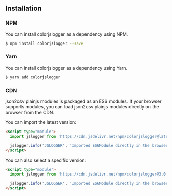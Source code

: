 ## Installation

### **NPM**

You can install colorjslogger as a dependency using NPM.

```bash
$ npm install colorjslogger --save
```


### **Yarn**

You can install colorjslogger as a dependency using Yarn.

```bash
$ yarn add colorjslogger
```


### **CDN**

json2csv plainjs modules is packaged as an ES6 modules.
If your browser supports modules, you can load json2csv plainjs modules directly on the browser from the CDN.

You can import the latest version:

```html
<script type="module">
  import jslogger from 'https://cdn.jsdelivr.net/npm/colorjslogger@latest/src/jslogger.min.js';

  jslogger.info('JSLOGGER', 'Imported ES6Module directly in the browser');
</script>
```

You can also select a specific version:

```html
<script type="module">
  import jslogger from 'https://cdn.jsdelivr.net/npm/colorjslogger@3.0.1/src/jslogger.min.js';

  jslogger.info('JSLOGGER', 'Imported ES6Module directly in the browser');
</script>
```
